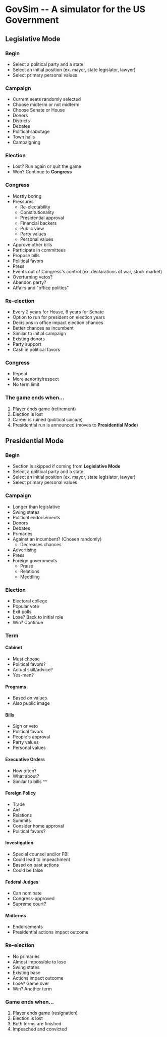 # GovSim -- A simulator for the US Government

## Legislative Mode
### Begin
- Select a political party and a state
- Select an initial position (ex. mayor, state legislator, lawyer)
- Select primary personal values
### Campaign
- Current seats randomly selected
- Choose midterm or not midterm
- Choose Senate or House
- Donors
- Districts
- Debates
- Political sabotage
- Town halls
- Campaigning
### Election
- Lost? Run again or quit the game
- Won? Continue to **Congress**
### Congress
- Mostly boring
- Pressures
  - Re-electability
  - Constitutionality
  - Presidential approval
  - Financial backers
  - Public view
  - Party values
  - Personal values
- Approve other bills
- Participate in committees
- Propose bills
- Political favors
- Press
- Events out of Congress's control (ex. declarations of war, stock market)
- Overturning vetos?
- Abandon party?
- Affairs and "office politics"
### Re-election
- Every 2 years for House, 6 years for Senate
- Option to run for president on election years
- Decisions in office impact election chances
- Better chances as incumbent
- Similar to initial campaign
- Existing donors
- Party support
- Cash in political favors
### Congress
- Repeat
- More senority/respect
- No term limit

### The game ends when...
1) Player ends game (retirement)
2) Election is lost
3) Career is ruined (political suicide)
4) Presidential run is announced (moves to **Presidential Mode**)

## Presidential Mode
### Begin
- Section is skipped if coming from **Legislative Mode**
- Select a political party and a state
- Select an initial position (ex. mayor, state legislator, lawyer)
- Select primary personal values
### Campaign
- Longer than legislative
- Swing states
- Political endorsements
- Donors
- Debates
- Primaries
- Against an incumbent? (Chosen randomly)
  - Decreases chances
- Advertising
- Press
- Foreign governments
  - Praise
  - Relations
  - Meddling
 ### Election
 - Electoral college
 - Popular vote
 - Exit polls
 - Lose? Back to initial role
 - Win? Continue
 ### Term
 #### Cabinet
 - Must choose
 - Political favors?
 - Actual skill/advice?
 - Yes-men?
 #### Programs
 - Based on values
 - Also public image
 #### Bills
 - Sign or veto
 - Political favors
 - People's approval
 - Party values
 - Personal values
 #### Execuative Orders
 - How often?
 - What about?
 - Similar to bills ^^
 #### Foreign Policy
 - Trade
 - Aid
 - Relations
 - Summits
 - Consider home approval
 - Political favors?
 #### Investigation
 - Special counsel and/or FBI
 - Could lead to impeachment
 - Based on past actions
  - Could be false
 #### Federal Judges
 - Can nominate
 - Congress-approved
 - Supreme court?
 #### Midterms
 - Endorsements
 - Presidential actions impact outcome
 ### Re-election
 - No primaries
 - Almost impossible to lose
 - Swing states
 - Existing base
 - Actions impact outcome
 - Lose? Game over
 - Win? Another term
 
 ### Game ends when...
 1) Player ends game (resignation)
 2) Election is lost
 3) Both terms are finished
 4) Impeached and convicted
